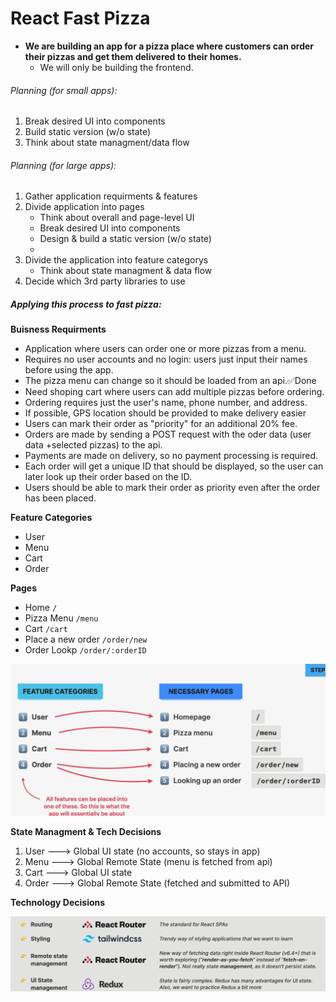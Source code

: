 # React Fast Pizza

- **We are building an app for a pizza place where customers can order their pizzas and get them delivered to their homes.**
  - We will only be building the frontend.

###### Planning (for small apps):

1. Break desired UI into components
2. Build static version (w/o state)
3. Think about state managment/data flow

###### Planning (for large apps):

1. Gather application requirments & features
2. Divide application into pages
   - Think about overall and page-level UI
   - Break desired UI into components
   - Design & build a static version (w/o state)
   -
3. Divide the application into feature categorys
   - Think about state managment & data flow
4. Decide which 3rd party libraries to use

##### Applying this process to fast pizza:

**Buisness Requirments**

- Application where users can order one or more pizzas from a menu.
- Requires no user accounts and no login: users just input their names before using the app.
- The pizza menu can change so it should be loaded from an api.✅Done
- Need shoping cart where users can add multiple pizzas before ordering.
- Ordering requires just the user's name, phone number, and address.
- If possible, GPS location should be provided to make delivery easier
- Users can mark their order as "priority" for an additional 20% fee.
- Orders are made by sending a POST request with the oder data (user data +selected pizzas) to the api.
- Payments are made on delivery, so no payment processing is required.
- Each order will get a unique ID that should be displayed, so the user can later look up their order based on the ID.
- Users should be able to mark their order as priority even after the order has been placed.

**Feature Categories**

- User
- Menu
- Cart
- Order

**Pages**

- Home `/`
- Pizza Menu `/menu`
- Cart `/cart`
- Place a new order `/order/new`
- Order Lookp `/order/:orderID`

![Features & Pages](./../../images/2023-09-23-13-38-53.png)

**State Managment & Tech Decisions**

1. User ---> Global UI state (no accounts, so stays in app)
2. Menu ---> Global Remote State (menu is fetched from api)
3. Cart ---> Global UI state
4. Order ---> Global Remote State (fetched and submitted to API)

**Technology Decisions**

![Tech Stack](./../../images/2023-09-23-13-46-03.png)
